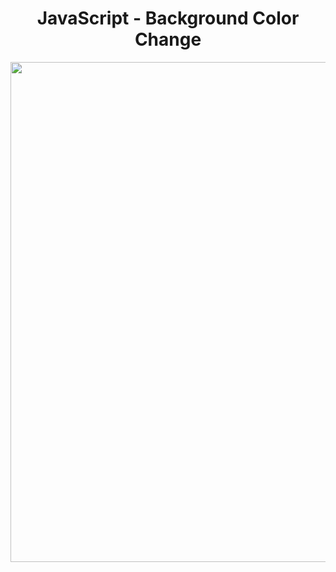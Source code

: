 <h1 align="center">
   JavaScript - Background Color Change
</h1>

<p align="center">
  <img src="https://github.com/ozkannbuyuk/js-exercises/assets/111967202/bf2c9233-7bc6-45ca-bb7a-3d66a038cc60" width="800" />
</p>
